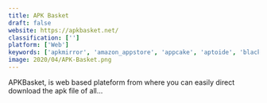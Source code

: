 ```yaml
---
title: APK Basket
draft: false 
website: https://apkbasket.net/
classification: ['']
platform: ['Web']
keywords: ['apkmirror', 'amazon_appstore', 'appcake', 'aptoide', 'blackberry_app_world', 'cydia', 'f-droid', 'getjar', 'localapk', 'slant', 'tutuapp', 'inojb', 'vshare_market']
image: 2020/04/APK-Basket.png
---
```

APKBasket, is web based plateform from where you can easily direct download the apk file of all...